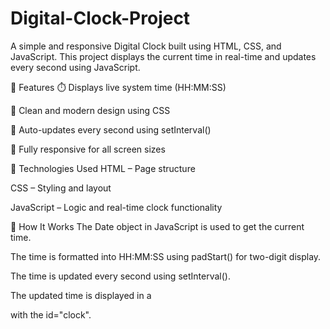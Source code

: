 # Digital-Clock-Project
A simple and responsive Digital Clock built using HTML, CSS, and JavaScript. This project displays the current time in real-time and updates every second using JavaScript.

📌 Features
⏱️ Displays live system time (HH:MM:SS)

🎨 Clean and modern design using CSS

🔁 Auto-updates every second using setInterval()

📱 Fully responsive for all screen sizes

🧪 Technologies Used
HTML – Page structure

CSS – Styling and layout

JavaScript – Logic and real-time clock functionality

🚀 How It Works
The Date object in JavaScript is used to get the current time.

The time is formatted into HH:MM:SS using padStart() for two-digit display.

The time is updated every second using setInterval().

The updated time is displayed in a <div> with the id="clock".

